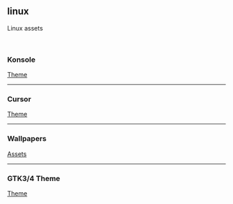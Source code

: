## linux
Linux assets

<br>


### Konsole
[Theme](https://store.kde.org/browse?cat=462&ord=rating)

---


### Cursor
[Theme]()

***

### Wallpapers
[Assets](https://store.kde.org/browse?cat=299&ord=latest)


***

### GTK3/4 Theme
[Theme](https://www.pling.com/browse?cat=135&ord=rating)





